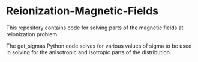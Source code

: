 # Reionization-Magnetic-Fields
This repository contains code for solving parts of the magnetic fields at reionization problem.

The get_sigmas Python code solves for various values of sigma to be used in solving for the anisotropic and isotropic parts of the distribution.
